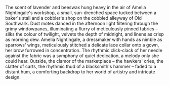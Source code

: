 The scent of lavender and beeswax hung heavy in the air of Amelia Nightingale's workshop, a small, sun-drenched space tucked between a baker's stall and a cobbler's shop on the cobbled alleyway of Old Southwark.  Dust motes danced in the afternoon light filtering through the grimy windowpanes, illuminating a flurry of meticulously pinned fabrics – silks the colour of twilight, velvets the depth of midnight, and linens as crisp as morning dew. Amelia Nightingale, a dressmaker with hands as nimble as sparrows' wings, meticulously stitched a delicate lace collar onto a gown, her brow furrowed in concentration.  The rhythmic click-clack of her needle against the fabric was a symphony of quiet dedication, a melody only she could hear.  Outside, the clamor of the marketplace – the hawkers' cries, the clatter of carts, the rhythmic thud of a blacksmith's hammer – faded to a distant hum, a comforting backdrop to her world of artistry and intricate design.
